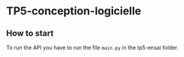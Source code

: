 # TP5-conception-logicielle

## How to start

To run the API you have to run the file `main.py` in the tp5-ensai folder.